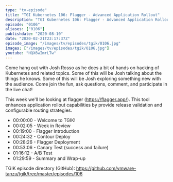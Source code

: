 ```yaml
---
type: "tv-episode"
title: "TGI Kubernetes 106: Flagger - Advanced Application Rollout"
description: "TGI Kubernetes 106: Flagger - Advanced Application Rollout"
episode: "0106"
aliases: ["0106"]
publishdate: "2020-08-10"
date: "2020-02-21T23:17:37Z"
episode_image: "/images/tv/episodes/tgik/0106.jpg"
images: ["/images/tv/episodes/tgik/0106.jpg"]
youtube: "HQX6wImrLTw"
---
```


Come hang out with Josh Rosso as he does a bit of hands on hacking of Kubernetes and related topics. Some of this will be Josh talking about the things he knows. Some of this will be Josh exploring something new with the audience. Come join the fun, ask questions, comment, and participate in the live chat!

This week we&#39;ll be looking at flagger (https://flagger.app/). This tool enhances application rollout capabilities by provide release validation and configurable routing strategies.

- 00:00:00 - Welcome to TGIK!
- 00:02:05 - Week in Review
- 00:19:00 - Flagger Introduction
- 00:24:32 - Contour Deploy
- 00:28:26 - Flagger Deployment
- 00:53:06 - Canary Test (success and failure)
- 01:16:12 - A/B Test
- 01:29:59 - Summary and Wrap-up


TGIK episode directory (GitHub): https://github.com/vmware-tanzu/tgik/tree/master/episodes/106


